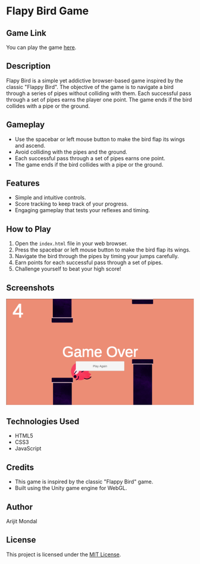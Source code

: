 # Flapy Bird Game

## Game Link
You can play the game [here](https://ariktheone.github.io/Flappy-Bird/).

## Description
Flapy Bird is a simple yet addictive browser-based game inspired by the classic "Flappy Bird". The objective of the game is to navigate a bird through a series of pipes without colliding with them. Each successful pass through a set of pipes earns the player one point. The game ends if the bird collides with a pipe or the ground.

## Gameplay
- Use the spacebar or left mouse button to make the bird flap its wings and ascend.
- Avoid colliding with the pipes and the ground.
- Each successful pass through a set of pipes earns one point.
- The game ends if the bird collides with a pipe or the ground.

## Features
- Simple and intuitive controls.
- Score tracking to keep track of your progress.
- Engaging gameplay that tests your reflexes and timing.

## How to Play
1. Open the `index.html` file in your web browser.
2. Press the spacebar or left mouse button to make the bird flap its wings.
3. Navigate the bird through the pipes by timing your jumps carefully.
4. Earn points for each successful pass through a set of pipes.
5. Challenge yourself to beat your high score!

## Screenshots
![Game Screenshot](game.png)

## Technologies Used
- HTML5
- CSS3
- JavaScript

## Credits
- This game is inspired by the classic "Flappy Bird" game.
- Built using the Unity game engine for WebGL.



## Author
Arijit Mondal



## License
This project is licensed under the [MIT License](LICENSE).

